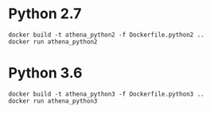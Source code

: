 # Python 2.7

```
docker build -t athena_python2 -f Dockerfile.python2 ..
docker run athena_python2
```

# Python 3.6

```
docker build -t athena_python3 -f Dockerfile.python3 ..
docker run athena_python3
```
